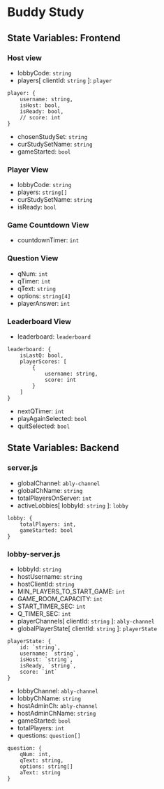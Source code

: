 # Buddy Study
## State Variables: Frontend 
### Host view 
* lobbyCode: `string`
* players[ clientId: `string` ]: `player`
```
player: {
    username: string,
    isHost: bool,
    isReady: bool,
    // score: int
}
```
* chosenStudySet: `string`
* curStudySetName: `string`
* gameStarted: `bool`

### Player View
* lobbyCode: `string`
* players: `string[]` 
* curStudySetName: `string`
* isReady: `bool`

### Game Countdown View
* countdownTimer: `int`

### Question View
* qNum: `int`
* qTimer: `int`
* qText: `string`
* options: `string[4]`
* playerAnswer: `int`

### Leaderboard View
* leaderboard: `leaderboard`
```
leaderboard: {
    isLastQ: bool, 
    playerScores: [
        {
            username: string,
            score: int
        }
    ]
}
```
* nextQTimer: `int`
* playAgainSelected: `bool`
* quitSelected: `bool`

## State Variables: Backend
### server.js
* globalChannel: `ably-channel`
* globalChName: `string`
* totalPlayersOnServer: `int` 
* activeLobbies[ lobbyId: `string` ]: `lobby`
```
lobby: {
    totalPlayers: int, 
    gameStarted: bool
}
```
### lobby-server.js
* lobbyId: `string`
* hostUsername: `string`
* hostClientId: `string`
* MIN_PLAYERS_TO_START_GAME: `int`
* GAME_ROOM_CAPACITY: `int`
* START_TIMER_SEC: `int`
* Q_TIMER_SEC: `int`
* playerChannels[ clientId: `string` ]: `ably-channel`
* globalPlayerState[ clientId: `string` ]: `playerState`
```
playerState: {
    id: `string`, 
    username: `string`, 
    isHost: `string`, 
    isReady, `string`, 
    score: `int`
}
```
* lobbyChannel: `ably-channel`
* lobbyChName: `string`
* hostAdminCh: `ably-channel`
* hostAdminChName: `string`
* gameStarted: `bool`
* totalPlayers: `int`
* questions: `question[]`
```
question: {
    qNum: int, 
    qText: string, 
    options: string[]
    aText: string 
}
```